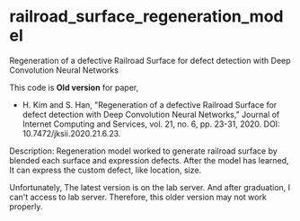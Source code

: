 # railroad_surface_regeneration_model
Regeneration of a defective Railroad Surface for defect detection with Deep Convolution Neural Networks

This code is **Old version** for paper, 
- H. Kim and S. Han, 
"Regeneration of a defective Railroad Surface for defect detection with Deep Convolution Neural Networks," Journal of Internet Computing and Services, vol. 21, no. 6, pp. 23-31, 2020.
DOI: 10.7472/jksii.2020.21.6.23.

Description:
Regeneration model worked to generate railroad surface by blended each surface and expression defects.
After the model has learned, It can express the custom defect, like location, size.
  
Unfortunately, The latest version is on the lab server. And after graduation, I can't access to lab server.
Therefore, this older version may not work properly.
